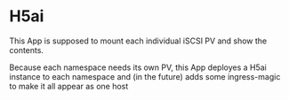 # H5ai

This App is supposed to mount each individual iSCSI PV and show the contents.

Because each namespace needs its own PV, this App deployes a H5ai instance to each namespace and (in the future) adds some ingress-magic to make it all appear as one host